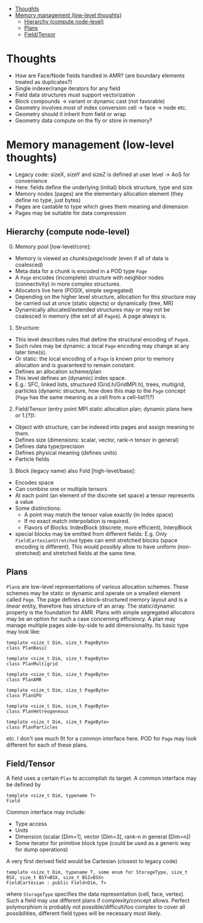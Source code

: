 <!-- File       : 01_notes.md -->
<!-- Created    : Mon Apr 01 2019 03:06:40 PM (+0200) -->
<!-- Author     : Fabian Wermelinger -->
<!-- Description: Dynamic notebook; remove later -->
<!-- Copyright 2019 ETH Zurich. All Rights Reserved. -->

<!-- vim-markdown-toc GFM -->

* [Thoughts](#thoughts)
* [Memory management (low-level thoughts)](#memory-management-low-level-thoughts)
  * [Hierarchy (compute node-level)](#hierarchy-compute-node-level)
  * [Plans](#plans)
  * [Field/Tensor](#fieldtensor)

<!-- vim-markdown-toc -->

# Thoughts

* How are Face/Node fields handled in AMR? (are boundary elements treated as
duplicates?)
* Single indexer/range iterators for any field
* Field data structures must support vectorization
* Block compounds -> variant or dynamic cast (not favorable)
* Geometry involves most of index conversion cell -> face -> node etc.
* Geometry should it inherit from field or wrap
* Geometry data compute on the fly or store in memory?

# Memory management (low-level thoughts)

* Legacy code: sizeX, sizeY and sizeZ is defined at user level -> AoS for
convenience
* Here: fields define the underlying (initial) block structure, type and size
* Memory nodes (pages) are the elementary allocation element (they define no
type, just bytes)
* Pages are castable to type which gives them meaning and dimension
* Pages may be suitable for data compression


## Hierarchy (compute node-level)

0. Memory pool [low-level/core]:
  * Memory is viewed as _chunks_/_page_/_node_ (even if all of data is coalesced)
  * Meta data for a chunk is encoded in a POD type `Page`
  * A `Page` encodes (incomplete) structure with neighbor nodes (connectivity)
  in more complex structures.
  * Allocators live here (POSIX, simple segregated)
  * Depending on the higher level structure, allocation for this structure may
  be carried out at once (static objects) or dynamically (tree, MR)
  * Dynamically allocated/extended structures may or may not be coalesced in
  memory (the set of all `Page`s).  A page always is.

1. Structure:
  * This level describes rules that define the structural encoding of `Page`s.
  * Such rules may be dynamic: a local `Page` encoding may change at any later
  time(s).
  * Or static: the local encoding of a `Page` is known prior to memory
  allocation and is guaranteed to remain constant.
  * Defines an allocation scheme/plan
  * This level defines an (dynamic) index space.
  * E.g.: SFC, linked lists, structured (Grid.h/GridMPI.h), trees, multigrid, 
  particles (dynamic structure, how does this map to the `Page` concept (`Page`
  has the same meaning as a cell from a cell-list?)?)

2. Field/Tensor (entry point MPI static allocation plan; dynamic plans here or
   1.[?]):
  * Object with structure, can be indexed into pages and assign meaning to them.
  * Defines size (dimensions: scalar, vector, rank-n tensor in general)
  * Defines data type/precision
  * Defines physical meaning (defines units)
  * Particle fields

3. Block (legacy name) also Fold [high-level/base]:
  * Encodes space
  * Can combine one or multiple tensors
  * At each point (an element of the discrete set space) a tensor represents a
  value
  * Some distinctions:
    - A point may match the tensor value exactly (in index space)
    - If no exact match interpolation is required.
    - Flavors of Blocks: IndexBlock (discrete, more efficient), InterpBlock
  * special blocks may be emitted from different fields: E.g.
    Only `FieldCartesianStretched` types can emit stretched blocks (space
    encoding is different).  This would possibly allow to have uniform
    (non-stretched) and stretched fields at the same time.


## Plans

`Plan`s are low-level representations of various allocation schemes.  These
schemes may be static or dynamic and operate on a smallest element called
`Page`.  The page defines a block-structured memory layout and is a _linear_
entity, therefore has structure of an array.  The static/dynamic property is
the foundation for AMR.  Plans with simple segregated allocators may be an
option for such a case concerning efficiency.  A plan may manage multiple pages
side-by-side to add dimensionality.  Its basic type may look like:

```
template <size_t Dim, size_t PageByte>
class PlanBasic

template <size_t Dim, size_t PageByte>
class PlanMultigrid

template <size_t Dim, size_t PageByte>
class PlanAMR

template <size_t Dim, size_t PageByte>
class PlanGPU

template <size_t Dim, size_t PageByte>
class PlanHetreogeneous

template <size_t Dim, size_t PageByte>
class PlanParticles
```

etc.  I don't see much fit for a common interface here.  POD for `Page` may
look different for each of these plans.


## Field/Tensor

A field uses a certain `Plan` to accomplish its target.  A common interface may
be defined by

```
template <size_t Dim, typename T>
Field
```

Common interface may include:
* Type access
* Units
* Dimension (scalar [Dim=1], vector [Dim=3], rank-n in general [Dim=n])
* Some iterator for primitive block type (could be used as a generic way for
 dump operations)

A very first derived field would be Cartesian (closest to legacy code)
```
template <size_t Dim, typename T, some enum for StorageType, size_t BSX, size_t BSY=BSX, size_t BSZ=BSX>
FieldCartesian : public Field<Dim, T>
```
where `StorageType` specifies the data representation (cell, face, vertex).
Such a field may use different plans  if complexity/concept
allows.  Perfect polymorphism is probably not possible/difficult/too complex to
cover all possibilities, different field types will be necessary most likely.
